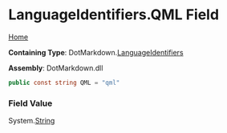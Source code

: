 <a name="_top"></a>

# LanguageIdentifiers\.QML Field

[Home](../../../README.md#_top)

**Containing Type**: DotMarkdown\.[LanguageIdentifiers](../README.md#_top)

**Assembly**: DotMarkdown\.dll

```csharp
public const string QML = "qml"
```

### Field Value

System\.[String](https://docs.microsoft.com/en-us/dotnet/api/system.string)